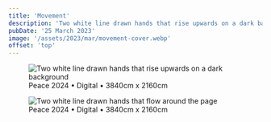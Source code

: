 ```yaml
---
title: 'Movement'
description: 'Two white line drawn hands that rise upwards on a dark background'
pubDate: '25 March 2023'
image: '/assets/2023/mar/movement-cover.webp'
offset: 'top'
---
```


<figure>
  <img src="/assets/2023/mar/movement.webp" alt="Two white line drawn hands that rise upwards on a dark background" />
  <figcaption>Peace 2024 • Digital • 3840cm x 2160cm</figcaption>
</figure>

<figure>
  <img src="/assets/2023/mar/movement-1.webp" alt="Two white line drawn hands that flow around the page" />
  <figcaption>Peace 2024 • Digital • 3840cm x 2160cm</figcaption>
</figure>